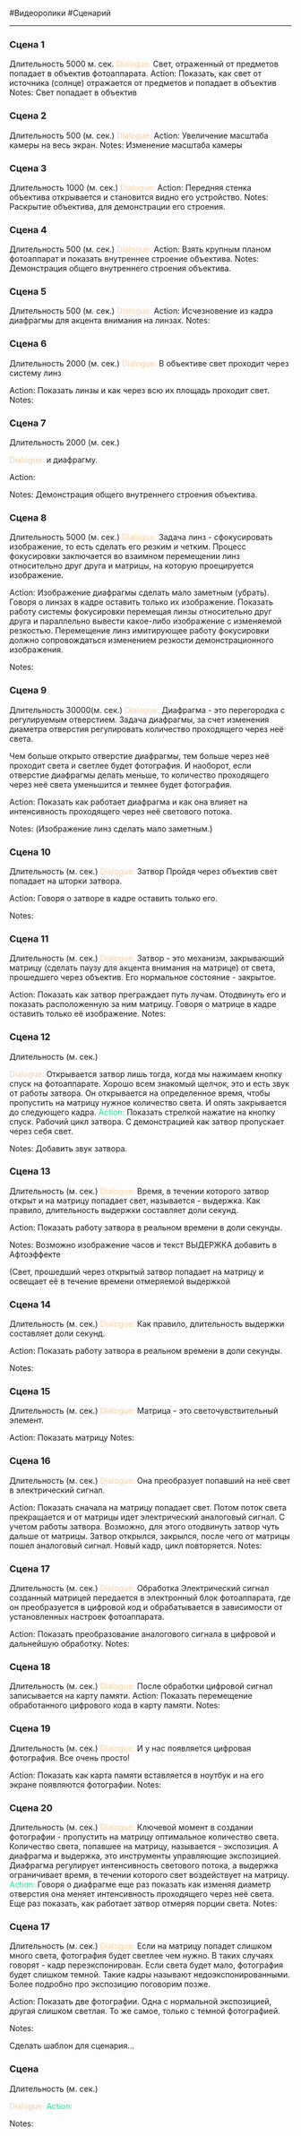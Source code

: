 #Видеоролики 
#Сценарий
___________
### Сцена 1
Длительность 5000 м. сек.
<span style='color:#ffcc99'>Dialogue:</span> 
Свет, отраженный от предметов попадает в объектив фотоаппарата.
Action: 
Показать, как свет от источника (солнце) отражается от предметов и попадает в объектив
Notes:
Свет попадает в объектив

### Сцена 2
Длительность 500 (м. сек.)
<span style='color:#ffcc99'>Dialogue:</span>
Action:
Увеличение масштаба камеры на весь экран.
Notes:
Изменение масштаба камеры


### Сцена 3
Длительность 1000 (м. сек.)
<span style='color:#ffcc99'>Dialogue:</span>
Action:
Передняя стенка объектива открывается и становится видно его устройство.
Notes:
Раскрытие объектива, для демонстрации его строения.


### Сцена 4
Длительность 500 (м. сек.)
<span style='color:#ffcc99'>Dialogue:</span>
Action:
Взять крупным планом фотоаппарат и показать внутреннее строение объектива. 
Notes:
Демонстрация общего внутреннего строения объектива.

### Сцена 5
Длительность 500 (м. сек.)
<span style='color:#ffcc99'>Dialogue:</span>
Action:
Исчезновение из кадра диафрагмы для акцента внимания на линзах.
Notes:

### Сцена 6
Длительность 2000 (м. сек.)
<span style='color:#ffcc99'>Dialogue:</span> В объективе свет проходит через систему линз 

Action:
Показать линзы и как через всю их площадь проходит свет.
Notes:
<span style='color:#ffcc99'></span>

### Сцена 7
Длительность 2000 (м. сек.)

<span style='color:#ffcc99'>Dialogue:</span>
и диафрагму.

Action:

Notes:
Демонстрация общего внутреннего строения объектива.

### Сцена 8
Длительность 5000 (м. сек.)
<span style='color:#ffcc99'>Dialogue:</span>
Задача линз - сфокусировать изображение, то есть сделать его резким и четким. Процесс фокусировки заключается во взаимном перемещении линз относительно друг друга и матрицы, на которую проецируется изображение.

Action:
Изображение диафрагмы сделать мало заметным (убрать). Говоря о линзах в кадре оставить только их изображение. Показать работу системы фокусировки перемещая линзы относительно друг друга и параллельно вывести какое-либо изображение с изменяемой резкостью. Перемещение линз имитирующее работу фокусировки должно сопровождаться изменением резкости демонстрационного изображения.

Notes:

### Сцена 9
Длительность 30000(м. сек.)
<span style='color:#ffcc99'>Dialogue:</span>
Диафрагма - это перегородка с регулируемым отверстием. Задача диафрагмы, за счет изменения диаметра отверстия регулировать количество проходящего через неё света.

Чем больше открыто отверстие диафрагмы, тем больше через неё проходит света и светлее будет фотография. И наоборот, если отверстие диафрагмы делать меньше, то количество проходящего через неё света уменьшится и темнее будет фотография.

Action:
Показать как работает диафрагма и как она влияет на интенсивность проходящего через неё светового потока.

Notes:
(Изображение линз сделать мало заметным.)

### Сцена 10
Длительность (м. сек.)
<span style='color:#ffcc99'>Dialogue:</span>
Затвор
Пройдя через объектив свет попадает на шторки затвора.

Action:
Говоря о затворе в кадре оставить только его.

Notes:

### Сцена 11
Длительность (м. сек.)
<span style='color:#ffcc99'>Dialogue:</span>
Затвор - это механизм, закрывающий матрицу (сделать паузу для акцента внимания на матрице) от света, прошедшего через объектив.
Его нормальное состояние - закрытое.

Action:
Показать как затвор преграждает путь лучам.
Отодвинуть его и показать расположенную за ним матрицу.
Говоря о матрице в кадре оставить только её изображение.
Notes:

### Сцена 12
Длительность (м. сек.)

<span style='color:#ffcc99'>Dialogue:</span>
Открывается затвор лишь тогда, когда мы нажимаем кнопку спуск на фотоаппарате. Хорошо всем знакомый щелчок, это и есть звук от работы затвора.
Он открывается на определенное время, чтобы пропустить на матрицу нужное количество света. И опять закрывается до следующего кадра.
<span style='color:#1ae893'>Action:</span>
Показать стрелкой нажатие на кнопку спуск. Рабочий цикл затвора. С демонстрацией как затвор пропускает через себя свет.

Notes:
Добавить звук затвора.
### Сцена 13
Длительность (м. сек.)
<span style='color:#ffcc99'>Dialogue:</span>
Время, в течении которого затвор открыт и на матрицу попадает свет, называется - выдержка. 
Как правило, длительность выдержки составляет доли секунд.

Action:
Показать работу затвора в реальном времени в доли секунды.

Notes:
Возможно изображение часов и текст ВЫДЕРЖКА добавить в Афтоэффекте

(Свет, прошедший через открытый затвор попадает на матрицу и освещает её в течение времени отмеряемой выдержкой


### Сцена 14
Длительность (м. сек.)
<span style='color:#ffcc99'>Dialogue:</span>
Как правило, длительность выдержки составляет доли секунд.

Action:
Показать работу затвора в реальном времени в доли секунды.

Notes:
### Сцена 15
Длительность (м. сек.)
<span style='color:#ffcc99'>Dialogue:</span>
Матрица - это светочувствительный элемент.

Action:
Показать матрицу
Notes:

### Сцена 16
Длительность (м. сек.)
<span style='color:#ffcc99'>Dialogue:</span>
Она преобразует попавший на неё свет в электрический сигнал.

Action:
Показать сначала на матрицу попадает свет. Потом поток света прекращается и от матрицы идет электрический аналоговый сигнал.
С учетом работы затвора.  Возможно, для этого отодвинуть затвор чуть дальше от матрицы. Затвор открылся, закрылся, после чего от матрицы пошел аналоговый сигнал.
Новый кадр, цикл повторяется.
Notes:

### Сцена 17
Длительность (м. сек.)
<span style='color:#ffcc99'>Dialogue:</span>
Обработка
Электрический сигнал созданный матрицей передается в электронный блок фотоаппарата, где он преобразуется в цифровой код и обрабатывается в зависимости от установленных настроек фотоаппарата.

Action:
Показать преобразование аналогового сигнала в цифровой и дальнейшую обработку.
Notes:
### Сцена 18
Длительность (м. сек.)
<span style='color:#ffcc99'>Dialogue:</span>
После обработки цифровой сигнал записывается на карту памяти.
Action:
Показать перемещение обработанного цифрового кода в карту памяти.
Notes:

### Сцена 19
Длительность (м. сек.)
<span style='color:#ffcc99'>Dialogue:</span>
И у нас появляется цифровая фотография.
Все очень просто!

Action:
Показать как карта памяти вставляется в ноутбук и на его экране появляются фотографии.
Notes:

### Сцена 20
Длительность (м. сек.)
<span style='color:#ffcc99'>Dialogue:</span>
Ключевой момент в создании фотографии - пропустить на матрицу оптимальное количество света.
Количество света, попавшее на матрицу, называется - экспозиция.
А диафрагма и выдержка, это инструменты управляющие экспозицией. 
Диафрагма регулирует интенсивность светового потока, а выдержка ограничивает время, в течении которого свет воздействует на матрицу.
<span style='color:#1ae893'>Action:</span>
Говоря о диафрагме еще раз показать как изменяя диаметр отверстия она меняет интенсивность проходящего через неё света.
Еще раз показать, как работает затвор отмеряя порции света.
Notes:

### Сцена 17
Длительность (м. сек.)
<span style='color:#ffcc99'>Dialogue:</span>
Если на матрицу попадет слишком много света, фотография будет светлее чем нужно. В таких случаях говорят - кадр переэкспонирован.
Если света будет мало, фотография будет слишком темной. Такие кадры называют недоэкспонированными.
Более подробно про экспозицию поговорим позже.

Action:
Показать две фотографии. Одна с нормальной экспозицией, другая слишком светлая.
То же самое, только с темной фотографией.

Notes:

Сделать шаблон для сценария...

### Сцена 
Длительность (м. сек.)

<span style='color:#ffcc99'>Dialogue:</span>
<span style='color:#1ae893'>Action:</span>

Notes:
